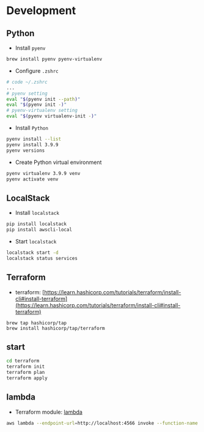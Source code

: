 # Development

## Python

- Install `pyenv`

```bash
brew install pyenv pyenv-virtualenv
```

- Configure `.zshrc`

```bash
# code ~/.zshrc
...
# pyenv setting
eval "$(pyenv init --path)"
eval "$(pyenv init -)"
# pyenv-virtualenv setting
eval "$(pyenv virtualenv-init -)"
```

- Install `Python`

```bash
pyenv install --list
pyenv install 3.9.9
pyenv versions
```

- Create Python virtual environment

```bash
pyenv virtualenv 3.9.9 venv
pyenv activate venv
```

## LocalStack

- Install `localstack`

```bash
pip install localstack
pip install awscli-local
```

- Start `localstack`

```bash
localstack start -d
localstack status services
```

## Terraform

- terraform: [https://learn.hashicorp.com/tutorials/terraform/install-cli#install-terraform](https://learn.hashicorp.com/tutorials/terraform/install-cli#install-terraform)

```barh
brew tap hashicorp/tap
brew install hashicorp/tap/terraform
```

## start

```bash
cd terraform
terraform init
terraform plan
terraform apply
```

## lambda

- Terraform module: [lambda](https://registry.terraform.io/modules/terraform-aws-modules/lambda/aws/latest)

```bash
aws lambda --endpoint-url=http://localhost:4566 invoke --function-name my-lambda result.log
```
